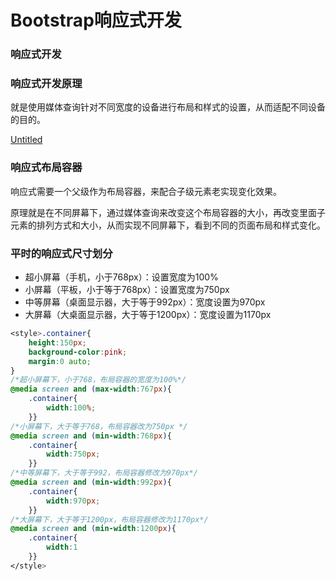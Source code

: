 # Bootstrap响应式开发

### 响应式开发

### 响应式开发原理

就是使用媒体查询针对不同宽度的设备进行布局和样式的设置，从而适配不同设备的目的。

[Untitled](Bootstrap%E5%93%8D%E5%BA%94%E5%BC%8F%E5%BC%80%E5%8F%91%20afcc3dd6f4504484bf6f8cbe9bb90c4b/Untitled%20Database%20d925ca79d41e4e89b8a66ffd13a59b4d.csv)

### 响应式布局容器

响应式需要一个父级作为布局容器，来配合子级元素老实现变化效果。

原理就是在不同屏幕下，通过媒体查询来改变这个布局容器的大小，再改变里面子元素的排列方式和大小，从而实现不同屏幕下，看到不同的页面布局和样式变化。

### 平时的响应式尺寸划分

- 超小屏幕（手机，小于768px）：设置宽度为100%
- 小屏幕（平板，小于等于768px）：设置宽度为750px
- 中等屏幕（桌面显示器，大于等于992px）：宽度设置为970px
- 大屏幕（大桌面显示器，大于等于1200px）：宽度设置为1170px

```css
<style>.container{ 
    height:150px;   
    background-color:pink;   
    margin:0 auto;
}
/*超小屏幕下，小于768，布局容器的宽度为100%*/
@media screen and (max-width:767px){
    .container{     
        width:100%;  
    }}
/*小屏幕下，大于等于768，布局容器改为750px */
@media screen and (min-width:768px){ 
    .container{     
        width:750px;    
    }}
/*中等屏幕下，大于等于992，布局容器修改为970px*/
@media screen and (min-width:992px){ 
    .container{      
        width:970px; 
    }}
/*大屏幕下，大于等于1200px，布局容器修改为1170px*/
@media screen and (min-width:1200px){  
    .container{     
        width:1  
    }}
</style>
```
